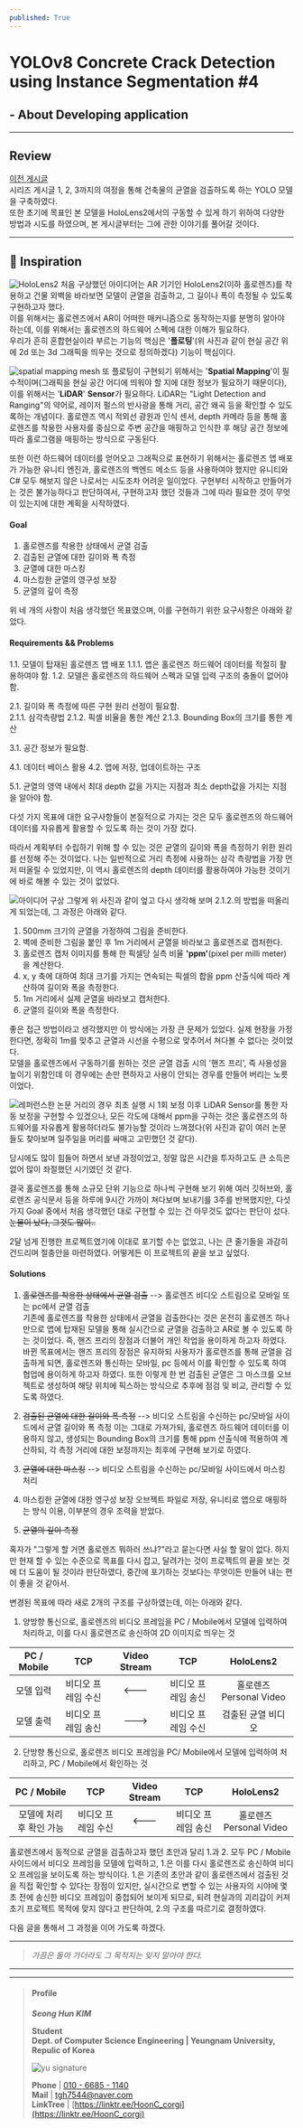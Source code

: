 ```yaml
---
published: True
---
```


# **YOLOv8 Concrete Crack Detection using Instance Segmentation #4**
## - About Developing application

-----

## Review

[이전 게시글](https://hoonc-corgi.github.io/2023/11/24/YOLOv8-콘크리트-크랙-탐지-(3)-모델-학습에-관하여.html)  
시리즈 게시글 1, 2, 3까지의 여정을 통해 건축물의 균열을 검출하도록 하는 YOLO 모델을 구축하였다.  
또한 초기에 목표인 본 모델을 HoloLens2에서의 구동할 수 있게 하기 위하여 다양한 방법과 시도를 하였으며, 본 게시글부터는 그에 관한 이야기를 풀어갈 것이다.

---

## 🚀 Inspiration
![HoloLens2](https://github.com/HoonC-corgi/Convolution_Filter_Application/assets/118245330/b77c4069-9b51-49e1-bc04-dcb6a2aa7609)
처음 구상했던 아이디어는 AR 기기인 HoloLens2(이하 홀로렌즈)를 착용하고 건물 외벽을 바라보면 모델이 균열을 검출하고, 그 길이나 폭이 측정될 수 있도록 구현하고자 했다.  
이를 위해서는 홀로렌즈에서 AR이 어떠한 매커니즘으로 동작하는지를 분명히 알아야 하는데, 이를 위해서는 홀로렌즈의 하드웨어 스펙에 대한 이해가 필요하다.  
우리가 흔히 혼합현실이라 부르는 기능의 핵심은 '**플로팅**'(위 사진과 같이 현실 공간 위에 2d 또는 3d 그래픽을 띄우는 것으로 정의하겠다) 기능이 핵심이다.


![spatial mapping mesh](https://github.com/Hyung-Gunny/Java-teamproject2-ToDoList/assets/118245330/b6b9f69a-2a1f-4127-8180-f3e60e8d250e)
또 플로팅이 구현되기 위해서는 '**Spatial Mapping**'이 필수적이며(그래픽을 현실 공간 어디에 띄워야 할 지에 대한 정보가 필요하기 때문이다), 이를 위해서는 '**LiDAR**' **Sensor**가 필요하다.
LiDAR는 "Light Detection and Ranging"의 약어로, 레이저 펄스의 반사광을 통해 거리, 공간 왜곡 등을 확인할 수 있도록하는 개념이다.
홀로렌즈 역시 적외선 광원과 인식 센서, depth 카메라 등을 통해 홀로렌즈를 착용한 사용자를 중심으로 주변 공간을 매핑하고 인식한 후 해당 공간 정보에 따라 홀로그램을 매핑하는 방식으로 구동된다.

또한 이런 하드웨어 데이터를 얻어오고 그래픽으로 표현하기 위해서는 홀로렌즈 앱 배포가 가능한 유니티 엔진과, 홀로렌즈의 백엔드 메소드 등을 사용하여야 했지만 유니티와 C# 모두 해보지 않은 나로서는 시도조차 어려운 일이었다.
구현부터 시작하고 만들어가는 것은 불가능하다고 판단하여서, 구현하고자 했던 것들과 그에 따라 필요한 것이 무엇이 있는지에 대한 계획을 시작하였다.

#### Goal
1. 홀로렌즈를 착용한 상태에서 균열 검출
2. 검출된 균열에 대한 길이와 폭 측정
3. 균열에 대한 마스킹 
4. 마스킹한 균열의 영구성 보장
5. 균열의 깊이 측정

위 네 개의 사항이 처음 생각했던 목표였으며, 이를 구현하기 위한 요구사항은 아래와 같았다.

#### Requirements && Problems
1.1. 모델이 탑재된 홀로렌즈 앱 배포
1.1.1. 앱은 홀로렌즈 하드웨어 데이터를 적절히 활용하여야 함.
1.2. 모델은 홀로렌즈의 하드웨어 스펙과 모델 입력 구조의 충돌이 없어야 함.

2.1. 길이와 폭 측정에 따른 구현 원리 선정이 필요함.  
2.1.1. 삼각측량법
2.1.2. 픽셀 비율을 통한 계산
2.1.3. Bounding Box의 크기를 통한 계산

3.1. 공간 정보가 필요함.  

4.1. 데이터 베이스 활용
4.2. 앱에 저장, 업데이트하는 구조

5.1. 균열의 영역 내에서 최대 depth 값을 가지는 지점과 최소 depth값을 가지는 지점을 알아야 함.


다섯 가지 목표에 대한 요구사항들이 본질적으로 가지는 것은 모두 홀로렌즈의 하드웨어 데이터를 자유롭게 활용할 수 있도록 하는 것이 가장 컸다.   


따라서 계획부터 수립하기 위해 할 수 있는 것은 균열의 길이와 폭을 측정하기 위한 원리를 선정해 주는 것이었다.
나는 일반적으로 거리 측정에 사용하는 삼각 측량법을 가장 먼저 떠올릴 수 있었지만, 이 역시 홀로렌즈의 depth 데이터를 활용하여야 가능한 것이기에 바로 해볼 수 있는 것이 없었다.  


![아이디어 구상](https://github.com/Hyung-Gunny/Java-teamproject2-ToDoList/assets/118245330/40164add-766c-4bdb-929d-c90bc573de61)
그렇게 위 사진과 같이 엎고 다시 생각해 보며 2.1.2.의 방법을 떠올리게 되었는데, 그 과정은 아래와 같다.
1. 500mm 크기의 균열을 가정하여 그림을 준비한다.
2. 벽에 준비한 그림을 붙인 후 1m 거리에서 균열을 바라보고 홀로렌즈로 캡처한다.
3. 홀로렌즈 캡처 이미지를 통해 한 픽셀당 실측 비율 **'ppm'**(pixel per milli meter)을 계산한다.
4. x, y 축에 대하여 최대 크기를 가지는 연속되는 픽셀의 합을 ppm 산출식에 따라 계산하여 길이와 폭을 측정한다.
5. 1m 거리에서 실제 균열을 바라보고 캡처한다.
5. 균열의 길이와 폭을 측정한다.

좋은 접근 방법이라고 생각했지만 이 방식에는 가장 큰 문제가 있었다. 실제 현장을 가정한다면, 정확히 1m를 맞추고 균열과 시선을 수평으로 맞추어서 쳐다볼 수 없다는 것이었다.  
모델을 홀로렌즈에서 구동하기를 원하는 것은 균열 검출 시의 '핸즈 프리', 즉 사용성을 높이기 위함인데 이 경우에는 손만 편하자고 사용이 안되는 경우를 만들어 버리는 노릇이었다.

![레퍼런스한 논문](https://github.com/Hyung-Gunny/Java-teamproject2-ToDoList/assets/118245330/cb35a489-5135-4dde-beda-cd40ad242a18)
거리의 경우 최초 실행 시 1회 보정 이후 LiDAR Sensor를 통한 자동 보정을 구현할 수 있겠으나, 모든 각도에 대해서 ppm을 구하는 것은 홀로렌즈의 하드웨어를 자유롭게 활용하더라도 불가능할 것이라 느껴졌다(위 사진과 같이 여러 논문들도 찾아보며 일주일을 머리를 싸매고 고민했던 것 같다).

당시에도 많이 힘들어 하면서 보낸 과정이었고, 정말 많은 시간을 투자하고도 큰 소득은 없어 많이 좌절했던 시기였던 것 같다.

결국 홀로렌즈를 통해 소규모 단위 기능으로 하나씩 구현해 보기 위해 여러 깃허브와, 홀로렌즈 공식문서 등을 하루에 9시간 가까이 쳐다보며 보내기를 3주를 반복했지만, 다섯 가지 Goal 중에서 처음 생각했던 대로 구현할 수 있는 건 아무것도 없다는 판단이 섰다. ~~눈물이 났다, 그것도 많이..~~

2달 넘게 진행한 프로젝트였기에 이대로 포기할 수는 없었고, 나는 큰 줄기들을 과감히 건드리며 절충안을 마련하였다. 어떻게든 이 프로젝트의 끝을 보고 싶었다.

#### Solutions

1. ~~홀로렌즈를 착용한 상태에서 균열 검출~~ --> 홀로렌즈 비디오 스트림으로 모바일 또는 pc에서 균열 검출  
기존에 홀로렌즈를 착용한 상태에서 균열을 검출한다는 것은 온전히 홀로렌즈 하나만으로 앱에 탑재된 모델을 통해 실시간으로 균열을 검출하고 AR로 볼 수 있도록 하는 것이었다. 즉, 핸즈 프리의 장점과 더불어 개인 작업을 용이하게 하고자 하였다.  
바뀐 목표에서는 핸즈 프리의 장점은 유지하되 사용자가 홀로렌즈를 통해 균열을 검출하게 되면, 홀로렌즈와 통신하는 모바일, pc 등에서 이를 확인할 수 있도록 하여 협업에 용이하게 하고자 하였다. 또한 이렇게 한 번 검출된 균열은 그 마스크를 오브젝트로 생성하여 해당 위치에 픽스하는 방식으로 추후에 점검 및 비교, 관리할 수 있도록 하였다.


2. ~~검출된 균열에 대한 길이와 폭 측정~~ --> 비디오 스트림을 수신하는 pc/모바일 사이드에서 균열 길이와 폭 측정
이는 그대로 가져가되, 홀로렌즈 하드웨어 데이터를 이용하지 않고, 생성되는 Bounding Box의 크기를 통해 ppm 산출식에 적용하여 계산하되, 각 측정 거리에 대한 보정까지는 최후에 구현해 보기로 하였다.


3. ~~균열에 대한 마스킹~~ --> 비디오 스트림을 수신하는 pc/모바일 사이드에서 마스킹 처리


4. 마스킹한 균열에 대한 영구성 보장
오브젝트 파일로 저장, 유니티로 앱으로 매핑하는 방식 이용, 이부분의 경우 조력을 받았다.


5. ~~균열의 깊이 측정~~


혹자가 "그렇게 할 거면 홀로렌즈 뭐하러 쓰냐?"라고 묻는다면 사실 할 말이 없다. 하지만 현재 할 수 있는 수준으로 목표를 다시 잡고, 달려가는 것이 프로젝트의 끝을 보는 것에 더 도움이 될 것이라 판단하였다, 중간에 포기하는 것보다는 무엇이든 만들어 내는 편이 좋을 것 같아서.

변경된 목표에 따라 새로 2개의 구조를 구상하였는데, 이는 아래와 같다. 

1. 양방향 통신으로, 홀로렌즈의 비디오 프레임을 PC / Mobile에서 모델에 입력하여 처리하고, 이를 다시 홀로렌즈로 송신하여 2D 이미지로 띄우는 것

| PC / Mobile |    TCP     | Video Stream |    TCP     |      HoloLens2      |
|:-----------:|:----------:|:--------------------------------:|:----------:|:-------------------:|
|    모델 입력    | 비디오 프레임 수신 |               <---               | 비디오 프레임 송신 | 홀로렌즈 Personal Video |
|    모델 출력    | 비디오 프레임 송신 |               --->               | 비디오 프레임 수신 |     검출된 균열 비디오      |


2. 단방향 통신으로, 홀로렌즈 비디오 프레임을 PC/ Mobile에서 모델에 입력하여 처리하고, PC / Mobile에서 확인하는 것

|  PC / Mobile   |    TCP     | Video Stream |    TCP     |      HoloLens2      |
|:--------------:|:----------:|:----------------------:|:----------:|:-------------------:|
| 모델에 처리 후 확인 가능 | 비디오 프레임 수신 |          <---          | 비디오 프레임 송신 | 홀로렌즈 Personal Video |


홀로렌즈에서 동적으로 균열을 검출하고자 했던 초안과 달리 1.과 2. 모두 PC / Mobile 사이드에서 비디오 프레임을 모델에 입력하고, 1.은 이를 다시 홀로렌즈로 송신하여 비디오 프레임을 보이도록 하는 방식이다.
1.은 기존의 초안과 같이 홀로렌즈에서 검출된 것을 직접 확인할 수 있다는 장점이 있지만, 실시간으로 변할 수 있는 사용자의 시야에 몇 초 전에 송신한 비디오 프레임이 중첩되어 보이게 되므로, 되려 현실과의 괴리감이 커져 초기 프로젝트 목적에 맞지 않다고 판단하여, 2.의 구조를 따르기로 결정하였다.

다음 글을 통해서 그 과정을 이어 가도록 하겠다.

---

> _가끔은 돌아 가더라도 그 목적지는 잊지 말아야 한다._

---

---

> #### Profile
>
>
> ***Seong Hun KIM***
>
>
> **Student**  
> **Dept. of Computer Science Engineering | Yeungnam University, Repulic of Korea**
>
> ![yu signature](https://github.com/HoonC-corgi/Convolution_Filter_Application/assets/118245330/37c81d9e-cfb8-4aee-8497-ff1071b2458b)
>
> **Phone** | [010 - 6685 - 1140](tel:010-6685-1140)  
> **Mail** | [tgh7544@naver.com](mailto:tgh7544@naver.com)  
> **LinkTree** | [https://linktr.ee/HoonC_corgi](https://linktr.ee/HoonC_corgi)
